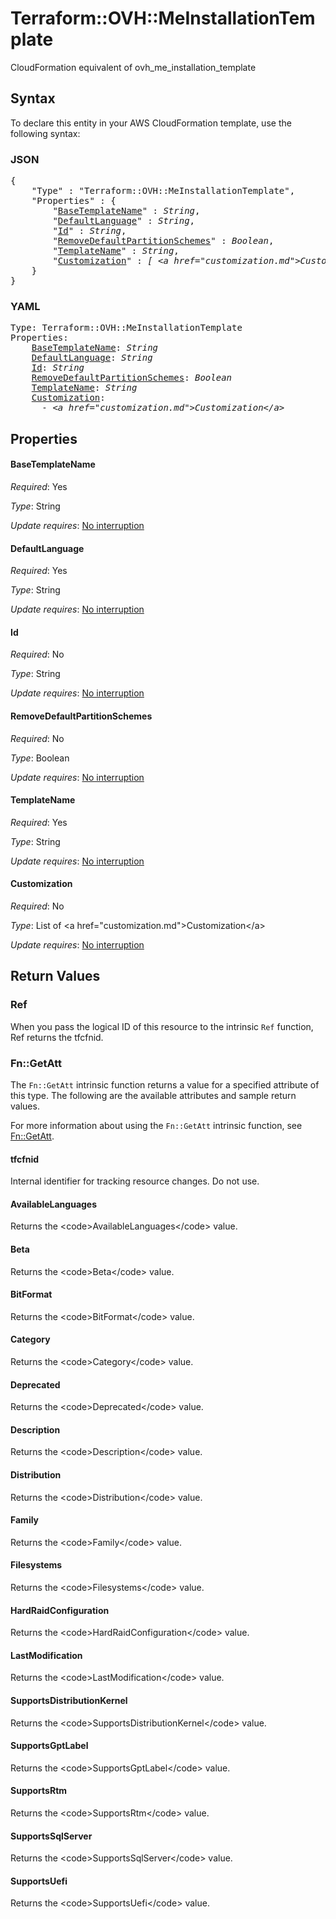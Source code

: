# Terraform::OVH::MeInstallationTemplate

CloudFormation equivalent of ovh_me_installation_template

## Syntax

To declare this entity in your AWS CloudFormation template, use the following syntax:

### JSON

<pre>
{
    "Type" : "Terraform::OVH::MeInstallationTemplate",
    "Properties" : {
        "<a href="#basetemplatename" title="BaseTemplateName">BaseTemplateName</a>" : <i>String</i>,
        "<a href="#defaultlanguage" title="DefaultLanguage">DefaultLanguage</a>" : <i>String</i>,
        "<a href="#id" title="Id">Id</a>" : <i>String</i>,
        "<a href="#removedefaultpartitionschemes" title="RemoveDefaultPartitionSchemes">RemoveDefaultPartitionSchemes</a>" : <i>Boolean</i>,
        "<a href="#templatename" title="TemplateName">TemplateName</a>" : <i>String</i>,
        "<a href="#customization" title="Customization">Customization</a>" : <i>[ &lt;a href=&#34;customization.md&#34;&gt;Customization&lt;/a&gt;, ... ]</i>
    }
}
</pre>

### YAML

<pre>
Type: Terraform::OVH::MeInstallationTemplate
Properties:
    <a href="#basetemplatename" title="BaseTemplateName">BaseTemplateName</a>: <i>String</i>
    <a href="#defaultlanguage" title="DefaultLanguage">DefaultLanguage</a>: <i>String</i>
    <a href="#id" title="Id">Id</a>: <i>String</i>
    <a href="#removedefaultpartitionschemes" title="RemoveDefaultPartitionSchemes">RemoveDefaultPartitionSchemes</a>: <i>Boolean</i>
    <a href="#templatename" title="TemplateName">TemplateName</a>: <i>String</i>
    <a href="#customization" title="Customization">Customization</a>: <i>
      - &lt;a href=&#34;customization.md&#34;&gt;Customization&lt;/a&gt;</i>
</pre>

## Properties

#### BaseTemplateName

_Required_: Yes

_Type_: String

_Update requires_: [No interruption](https://docs.aws.amazon.com/AWSCloudFormation/latest/UserGuide/using-cfn-updating-stacks-update-behaviors.html#update-no-interrupt)

#### DefaultLanguage

_Required_: Yes

_Type_: String

_Update requires_: [No interruption](https://docs.aws.amazon.com/AWSCloudFormation/latest/UserGuide/using-cfn-updating-stacks-update-behaviors.html#update-no-interrupt)

#### Id

_Required_: No

_Type_: String

_Update requires_: [No interruption](https://docs.aws.amazon.com/AWSCloudFormation/latest/UserGuide/using-cfn-updating-stacks-update-behaviors.html#update-no-interrupt)

#### RemoveDefaultPartitionSchemes

_Required_: No

_Type_: Boolean

_Update requires_: [No interruption](https://docs.aws.amazon.com/AWSCloudFormation/latest/UserGuide/using-cfn-updating-stacks-update-behaviors.html#update-no-interrupt)

#### TemplateName

_Required_: Yes

_Type_: String

_Update requires_: [No interruption](https://docs.aws.amazon.com/AWSCloudFormation/latest/UserGuide/using-cfn-updating-stacks-update-behaviors.html#update-no-interrupt)

#### Customization

_Required_: No

_Type_: List of &lt;a href=&#34;customization.md&#34;&gt;Customization&lt;/a&gt;

_Update requires_: [No interruption](https://docs.aws.amazon.com/AWSCloudFormation/latest/UserGuide/using-cfn-updating-stacks-update-behaviors.html#update-no-interrupt)

## Return Values

### Ref

When you pass the logical ID of this resource to the intrinsic `Ref` function, Ref returns the tfcfnid.

### Fn::GetAtt

The `Fn::GetAtt` intrinsic function returns a value for a specified attribute of this type. The following are the available attributes and sample return values.

For more information about using the `Fn::GetAtt` intrinsic function, see [Fn::GetAtt](https://docs.aws.amazon.com/AWSCloudFormation/latest/UserGuide/intrinsic-function-reference-getatt.html).

#### tfcfnid

Internal identifier for tracking resource changes. Do not use.

#### AvailableLanguages

Returns the &lt;code&gt;AvailableLanguages&lt;/code&gt; value.

#### Beta

Returns the &lt;code&gt;Beta&lt;/code&gt; value.

#### BitFormat

Returns the &lt;code&gt;BitFormat&lt;/code&gt; value.

#### Category

Returns the &lt;code&gt;Category&lt;/code&gt; value.

#### Deprecated

Returns the &lt;code&gt;Deprecated&lt;/code&gt; value.

#### Description

Returns the &lt;code&gt;Description&lt;/code&gt; value.

#### Distribution

Returns the &lt;code&gt;Distribution&lt;/code&gt; value.

#### Family

Returns the &lt;code&gt;Family&lt;/code&gt; value.

#### Filesystems

Returns the &lt;code&gt;Filesystems&lt;/code&gt; value.

#### HardRaidConfiguration

Returns the &lt;code&gt;HardRaidConfiguration&lt;/code&gt; value.

#### LastModification

Returns the &lt;code&gt;LastModification&lt;/code&gt; value.

#### SupportsDistributionKernel

Returns the &lt;code&gt;SupportsDistributionKernel&lt;/code&gt; value.

#### SupportsGptLabel

Returns the &lt;code&gt;SupportsGptLabel&lt;/code&gt; value.

#### SupportsRtm

Returns the &lt;code&gt;SupportsRtm&lt;/code&gt; value.

#### SupportsSqlServer

Returns the &lt;code&gt;SupportsSqlServer&lt;/code&gt; value.

#### SupportsUefi

Returns the &lt;code&gt;SupportsUefi&lt;/code&gt; value.

